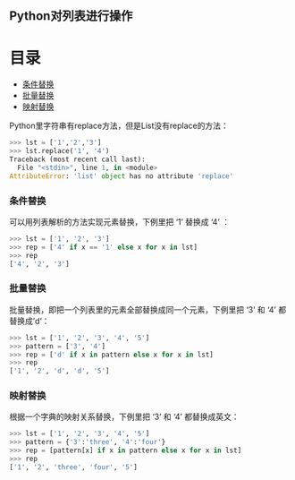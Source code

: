 Python对列表进行操作
---

目录
===
- [条件替换](#条件替换)
- [批量替换](#批量替换)
- [映射替换](#映射替换)

Python里字符串有replace方法，但是List没有replace的方法：
```python
>>> lst = ['1','2','3']
>>> lst.replace('1', '4')
Traceback (most recent call last):
  File "<stdin>", line 1, in <module>
AttributeError: 'list' object has no attribute 'replace'
```

### 条件替换
可以用列表解析的方法实现元素替换，下例里把 ‘1’ 替换成 ‘4’ ：
```python
>>> lst = ['1', '2', '3']
>>> rep = ['4' if x == '1' else x for x in lst]
>>> rep
['4', '2', '3']
```

### 批量替换
批量替换，即把一个列表里的元素全部替换成同一个元素，下例里把 ‘3’ 和 ‘4’ 都替换成’d‘：

```python
>>> lst = ['1', '2', '3', '4', '5']
>>> pattern = ['3', '4']
>>> rep = ['d' if x in pattern else x for x in lst]
>>> rep
['1', '2', 'd', 'd', '5']
```

### 映射替换

根据一个字典的映射关系替换，下例里把 ‘3’ 和 ‘4’ 都替换成英文：

```python
>>> lst = ['1', '2', '3', '4', '5']
>>> pattern = {'3':'three', '4':'four'}
>>> rep = [pattern[x] if x in pattern else x for x in lst]
>>> rep
['1', '2', 'three', 'four', '5']
```
